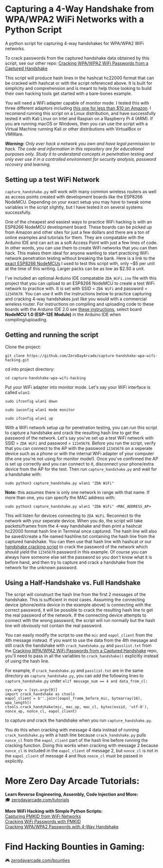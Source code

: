 # Capturing a 4-Way Handshake from WPA/WPA2 WiFi Networks with a Python Script
A python script for capturing 4-way handshakes for WPA/WPA2 WiFi networks.

To crack passwords from the captured handshake data obtained by this script, see our other repo:
<a href="https://github.com/ZeroDayArcade/cracking-wpa-with-handshake">Cracking WPA/WPA2 WiFi Passwords from a Captured Handshake</a>

This script will produce hash lines in the hashcat hc22000 format that can be cracked with hashcat or with the script referenced above. It is built for simplicity and comprehension and is meant to help those looking to build their own hacking tools get started with a bare-bones example.

You will need a WiFi adapter capable of monitor mode. I tested this with three different adaptors including <a href="https://www.amazon.com/GenBasic-Wireless-Network-Dongle-Adapter/dp/B0BNFKJPXS/">this one for less than $10 on Amazon</a>. I recomend running this script on a Linux distribution, and have successfully tested it with Kali Linux on Intel and Raspian on a Raspberry Pi 4 (ARM). If you are running macOS or Windows, then you can use the script with a Virtual Machine running Kali or other distributions with VirtualBox or VMWare. 

***Warning:** Only ever hack a network you own and have legal permission to hack. The code and information in this repository are for educational purposes only. Study it to understand concepts in penetration testing and only ever use it in a controlled environment for security analysis, password recovery and learning.* 

## Setting up a test WiFi Network

`capture_handshake.py` will work with many common wireless routers as well as access points created with development boards like the ESP8266 NodeMCU. Depending on your exact setup you may have to tweak some variables in the script slightly, but I have tested it on several systems successfully.

One of the cheapest and easiest ways to practice WiFi hacking is with an ESP8266 NodeMCU development board. These boards can be picked up from Amazon and other sites for just a few dollars and there are a ton of online examples and tutorials for them. They are compatable with the Arduino IDE and can act as a soft Access Point with just a few lines of code. In other words, you can use them to create WiFi networks that you can then hack. This makes them ideal for anyone wanting to start practicing WiFi network penetration testing without breaking the bank. Here is a link to the <a href="https://www.amazon.com/KeeYees-Internet-Development-Wireless-Compatible/dp/B07HF44GBT/">exact ESP8266 NodeMCUs</a> I used to test this script with, only ~$5 per unit at the time of this writing. Larger packs can be as low as $2.50 a unit.

I've included an optional Arduino IDE compatable `ZDA_WiFi.ino` file with this project that you can upload to an ESP8266 NodeMCU to create a test WiFi network to practice with. It is set with SSID = `ZDA WiFi` and password = `12345678`. You can use it with the instructions below to practice capturing and cracking 4-way handshakes just like you would with a commercial wireless router. For instructions on compiling and uploading code to these boards with the Arduino IDE 2.0 see <a href="https://randomnerdtutorials.com/installing-esp8266-nodemcu-arduino-ide-2-0/">these instructions</a>, select board **NodeMCU 1.0 (ESP-12E Module)** in the Arduino IDE when compiling/uploading.

## Getting and running the script
Clone the project:
```
git clone https://github.com/ZeroDayArcade/capture-handshake-wpa-wifi-hacking.git
```
cd into project directory:
```
cd capture-handshake-wpa-wifi-hacking
```
Put your WiFi adapter into monitor mode. Let's say your WiFi interface is called `wlan1`:
```
sudo ifconfig wlan1 down
```
```
sudo iwconfig wlan1 mode monitor
```
```
sudo ifconfig wlan1 up
```
With a WiFi network setup up for penetration testing, you can run this script to capture a handshake and crack the resulting hash line to get the password of the network. Let's say you've set up a test WiFi network with SSID = `ZDA WiFi` and password = `12345678`. Before you run the script, verify that you can connect to the AP with the password `12345678` on a seperate device such as a phone or with the internal WiFi adapter of your computer (the one you're not using for monitor mode!). Once you've confirmed the AP is set up correctly and you can connect to it, disconnect your phone/extra device from the AP for the test. Then run `capture_handshake.py` and wait for a handshake with:
```
sudo python3 capture_handshake.py wlan1 "ZDA WiFi"
```
**Note:** this assumes there is only one network in range with that name. If more than one, you can specify the MAC address with:
```
sudo python3 capture_handshake.py wlan1 "ZDA WiFi" <MAC_ADDRESS_AP>
```
This will listen for devices connecting to `ZDA WiFi`. Reconnect to the network with your seperate device. When you do, the script will take packets/frames from the 4-way handshake and then print a hashcat hc22000 format hash line in Terminal once captured. The hash line will also be saved/create a file named hashline.txt containing the hash line from the captured handshake. You can then use that hash line with hashcat or our <a href="https://github.com/ZeroDayArcade/cracking-wpa-with-handshake">handshake cracking script</a> to crack the password of the network which should yield the `12345678` password in this example. Of course you can always have someone else set the password so you don't know what it is before hand, and then try to capture and crack a handshake from the network for the unknown password.

## Using a Half-Handshake vs. Full Handshake

The script will construct the hash line from the first 2 messages of the handshake. This is sufficient in most cases. Assuming the connecting device (phone/extra device in the example above) is connecting with the correct password, it will be possible to crack the resulting hash line to get the real password of the network. If the connecting device attempts to connect with the wrong password, the script will run normally but the hash line will obviously not contain the real password. 

You can easily modify the script to use the `mic` and `eapol_client` from the 4th message instead. If you want to use the data from the 4th message and still crack the handshake with `crack_handshake.py` and `passlist.txt` from the <a href="https://github.com/ZeroDayArcade/cracking-wpa-with-handshake">Cracking WPA/WPA2 WiFi Passwords from a Captured Handshake</a> repo, you'll need to pass in all the variables to `crack_handshake()` explicitly instead of using the hash line.

For example, if `crack_handshake.py` and `passlist.txt` are in the same directory as `capture_handshake.py`, you can add the following lines to `capture_handshake.py` under `elif message_num == 4 and data_from_cl:`
```
sys.argv = [sys.argv[0]]
import crack_handshake as ctools
eapol_client = b''.join([eapol_frame_before_mic, bytearray(16), wpa_length])
ctools.crack_handshake(mic, mac_ap, mac_cl, bytes(essid, 'utf-8'), nonce_ap, nonce_cl, eapol_client)
```
to capture *and* crack the handshake when you run `capture_handshake.py`.

You do this when cracking with message 4 data instead of running `crack_handshake.py` with a hash line because `crack_handshake.py` pulls `nonce_cl` from the `eapol_client` part of the hash line before running the cracking function. Doing this works when cracking with message 2 because `nonce_cl` is included in the `eapol_client` of message 2, but `nonce_cl` is not in the `eapol_client` of message 4 and thus `nonce_cl` must be passed in explicitly.
<br/>

# More Zero Day Arcade Tutorials:
**Learn Reverse Engineering, Assembly, Code Injection and More:**  
🎓  <a href="https://zerodayarcade.com/tutorials">zerodayarcade.com/tutorials</a> 

**More WiFi Hacking with Simple Python Scripts:**  
<a href="https://github.com/ZeroDayArcade/capture-pmkid-wpa-wifi-hacking">Capturing PMKID from WiFi Networks</a>  
<a href="https://github.com/ZeroDayArcade/wpa-password-cracking-with-pmkid">Cracking WiFi Passwords with PMKID</a>   
<a href="https://github.com/ZeroDayArcade/cracking-wpa-with-handshake">Cracking WPA/WPA2 Passwords with 4-Way Handshake</a>  

# Find Hacking Bounties in Gaming:
🎮  <a href="https://zerodayarcade.com/bounties">zerodayarcade.com/bounties</a>






